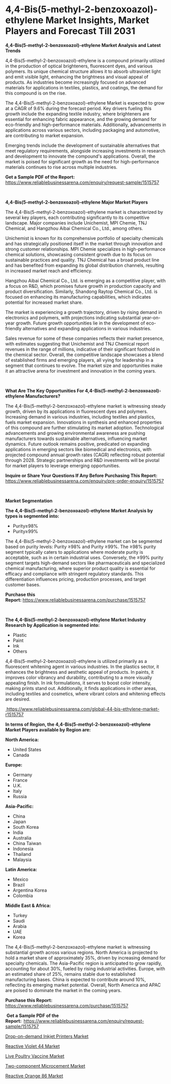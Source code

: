 <p><h1>4,4-Bis(5-methyl-2-benzoxoazol)-ethylene Market Insights, Market Players and Forecast Till 2031</h1></p><p><strong>4,4-Bis(5-methyl-2-benzoxoazol)-ethylene Market Analysis and Latest Trends</strong></p>
<p><p>4,4-Bis(5-methyl-2-benzoxoazol)-ethylene is a compound primarily utilized in the production of optical brighteners, fluorescent dyes, and various polymers. Its unique chemical structure allows it to absorb ultraviolet light and emit visible light, enhancing the brightness and visual appeal of products. As industries become increasingly focused on advanced materials for applications in textiles, plastics, and coatings, the demand for this compound is on the rise.</p><p>The 4,4-Bis(5-methyl-2-benzoxoazol)-ethylene Market is expected to grow at a CAGR of 9.6% during the forecast period. Key drivers fueling this growth include the expanding textile industry, where brighteners are essential for enhancing fabric appearance, and the growing demand for eco-friendly and high-performance materials. Additionally, advancements in applications across various sectors, including packaging and automotive, are contributing to market expansion. </p><p>Emerging trends include the development of sustainable alternatives that meet regulatory requirements, alongside increasing investments in research and development to innovate the compound's applications. Overall, the market is poised for significant growth as the need for high-performance materials continues to rise across multiple industries.</p></p>
<p><strong>Get a Sample PDF of the Report:&nbsp;</strong> <a href="https://www.reliablebusinessarena.com/enquiry/request-sample/1515757?utm_campaign=1685&utm_medium=2&utm_source=Github&utm_content=ia&utm_term=27102024&utm_id=44-bis5-methyl-2-benzoxoazol-ethylene">https://www.reliablebusinessarena.com/enquiry/request-sample/1515757</a></p>
<p>&nbsp;</p>
<p><strong>4,4-Bis(5-methyl-2-benzoxoazol)-ethylene Major Market Players</strong></p>
<p><p>The 4,4-Bis(5-methyl-2-benzoxoazol)-ethylene market is characterized by several key players, each contributing significantly to its competitive landscape. Major companies include Unichemist, MPI Chemie, TNJ Chemical, and Hangzhou Aibai Chemical Co., Ltd., among others.</p><p>Unichemist is known for its comprehensive portfolio of specialty chemicals and has strategically positioned itself in the market through innovation and strong customer relationships. MPI Chemie specializes in high-performance chemical solutions, showcasing consistent growth due to its focus on sustainable practices and quality. TNJ Chemical has a broad product line and has benefited from expanding its global distribution channels, resulting in increased market reach and efficiency.</p><p>Hangzhou Aibai Chemical Co., Ltd. is emerging as a competitive player, with a focus on R&D, which promises future growth in production capacity and product diversification. Similarly, Shandong Raytop Chemical Co., Ltd. is focused on enhancing its manufacturing capabilities, which indicates potential for increased market share. </p><p>The market is experiencing a growth trajectory, driven by rising demand in electronics and polymers, with projections indicating substantial year-on-year growth. Future growth opportunities lie in the development of eco-friendly alternatives and expanding applications in various industries.</p><p>Sales revenue for some of these companies reflects their market presence, with estimates suggesting that Unichemist and TNJ Chemical report revenues in the range of millions, indicative of their significant foothold in the chemical sector. Overall, the competitive landscape showcases a blend of established firms and emerging players, all vying for leadership in a segment that continues to evolve. The market size and opportunities make it an attractive arena for investment and innovation in the coming years.</p></p>
<p>&nbsp;</p>
<p><strong>What Are The Key Opportunities For 4,4-Bis(5-methyl-2-benzoxoazol)-ethylene Manufacturers?</strong></p>
<p><p>The 4,4-Bis(5-methyl-2-benzoxoazol)-ethylene market is witnessing steady growth, driven by its applications in fluorescent dyes and polymers. Increasing demand in various industries, including textiles and plastics, fuels market expansion. Innovations in synthesis and enhanced properties of this compound are further stimulating its market adoption. Technological advancements and growing environmental awareness are pushing manufacturers towards sustainable alternatives, influencing market dynamics. Future outlook remains positive, predicated on expanding applications in emerging sectors like biomedical and electronics, with projected compound annual growth rates (CAGR) reflecting robust potential through 2028. Strategic partnerships and R&D investments will be pivotal for market players to leverage emerging opportunities.</p></p>
<p><strong>Inquire or Share Your Questions If Any Before Purchasing This Report:</strong> <a href="https://www.reliablebusinessarena.com/enquiry/pre-order-enquiry/1515757?utm_campaign=1685&utm_medium=2&utm_source=Github&utm_content=ia&utm_term=27102024&utm_id=44-bis5-methyl-2-benzoxoazol-ethylene">https://www.reliablebusinessarena.com/enquiry/pre-order-enquiry/1515757</a></p>
<p>&nbsp;</p>
<p><strong>Market Segmentation</strong></p>
<p><strong>The 4,4-Bis(5-methyl-2-benzoxoazol)-ethylene Market Analysis by types is segmented into:</strong></p>
<p><ul><li>Purity≥98%</li><li>Purity≥99%</li></ul></p>
<p><p>The 4,4-Bis(5-methyl-2-benzoxoazol)-ethylene market can be segmented based on purity levels: Purity ≥98% and Purity ≥99%. The ≥98% purity segment typically caters to applications where moderate purity is acceptable, such as in certain industrial uses. Conversely, the ≥99% purity segment targets high-demand sectors like pharmaceuticals and specialized chemical manufacturing, where superior product quality is essential for efficacy and compliance with stringent regulatory standards. This differentiation influences pricing, production processes, and target customer bases.</p></p>
<p><strong>Purchase this Report:&nbsp;</strong><a href="https://www.reliablebusinessarena.com/purchase/1515757?utm_campaign=1685&utm_medium=2&utm_source=Github&utm_content=ia&utm_term=27102024&utm_id=44-bis5-methyl-2-benzoxoazol-ethylene">https://www.reliablebusinessarena.com/purchase/1515757</a></p>
<p>&nbsp;</p>
<p><strong>The 4,4-Bis(5-methyl-2-benzoxoazol)-ethylene Market Industry Research by Application is segmented into:</strong></p>
<p><ul><li>Plastic</li><li>Paint</li><li>Ink</li><li>Others</li></ul></p>
<p><p>4,4-Bis(5-methyl-2-benzoxoazol)-ethylene is utilized primarily as a fluorescent whitening agent in various industries. In the plastics sector, it enhances the brightness and aesthetic appeal of products. In paints, it improves color vibrancy and durability, contributing to a more visually appealing finish. In ink formulations, it serves to boost color intensity, making prints stand out. Additionally, it finds applications in other areas, including textiles and cosmetics, where vibrant colors and whitening effects are desired.</p></p>
<p><a href="https://www.reliablebusinessarena.com/global-44-bis-ethylene-market-r1515757?utm_campaign=1685&utm_medium=2&utm_source=Github&utm_content=ia&utm_term=27102024&utm_id=44-bis5-methyl-2-benzoxoazol-ethylene">&nbsp;https://www.reliablebusinessarena.com/global-44-bis-ethylene-market-r1515757</a></p>
<p><strong>In terms of Region, the 4,4-Bis(5-methyl-2-benzoxoazol)-ethylene Market Players available by Region are:</strong></p>
<p>
    <p> <strong> North America: </strong>
        <ul>
            <li>United States</li>
            <li>Canada</li>
        </ul>
        </p> 
    <p> <strong> Europe: </strong>
        <ul>
            <li>Germany</li>
            <li>France</li>
            <li>U.K.</li>
            <li>Italy</li>
            <li>Russia</li>
        </ul>
        </p> 
    <p> <strong> Asia-Pacific: </strong>
        <ul>
            <li>China</li>
            <li>Japan</li>
            <li>South Korea</li>
            <li>India</li>
            <li>Australia</li>
            <li>China Taiwan</li>
            <li>Indonesia</li>
            <li>Thailand</li>
            <li>Malaysia</li>
        </ul>
        </p> 
    <p> <strong> Latin America: </strong>
        <ul>
            <li>Mexico</li>
            <li>Brazil</li>
            <li>Argentina Korea</li>
            <li>Colombia</li>
        </ul>
        </p> 
    <p> <strong> Middle East & Africa: </strong>
        <ul>
            <li>Turkey</li>
            <li>Saudi</li>
            <li>Arabia</li>
            <li>UAE</li>
            <li>Korea</li>
        </ul>
    </p>
    </p>
<p><p>The 4,4-Bis(5-methyl-2-benzoxoazol)-ethylene market is witnessing substantial growth across various regions. North America is projected to hold a market share of approximately 35%, driven by increasing demand for specialty chemicals. The Asia-Pacific region is anticipated to grow rapidly, accounting for about 30%, fueled by rising industrial activities. Europe, with an estimated share of 25%, remains stable due to established manufacturing bases. China is expected to contribute around 10%, reflecting its emerging market potential. Overall, North America and APAC are poised to dominate the market in the coming years.</p></p>
<p><strong>Purchase this Report: </strong><a href="https://www.reliablebusinessarena.com/purchase/1515757?utm_campaign=1685&utm_medium=2&utm_source=Github&utm_content=ia&utm_term=27102024&utm_id=44-bis5-methyl-2-benzoxoazol-ethylene">https://www.reliablebusinessarena.com/purchase/1515757</a></p>
<p>&nbsp;<strong>Get a Sample PDF of the Report:&nbsp;&nbsp;</strong><a href="https://www.reliablebusinessarena.com/enquiry/request-sample/1515757?utm_campaign=1685&utm_medium=2&utm_source=Github&utm_content=ia&utm_term=27102024&utm_id=44-bis5-methyl-2-benzoxoazol-ethylene">https://www.reliablebusinessarena.com/enquiry/request-sample/1515757</a></p>
<p><strong></strong></p>
<p><p><a href="https://www.linkedin.com/pulse/in-depth-analysis-global-drop-on-demand-inkjet-printers-market-vhfuf?utm_campaign=1685&utm_medium=2&utm_source=Github&utm_content=ia&utm_term=27102024&utm_id=44-bis5-methyl-2-benzoxoazol-ethylene">Drop-on-demand Inkjet Printers Market</a></p><p><a href="https://www.linkedin.com/pulse/reactive-violet-44-industry-sector-market-dynamics-future-scenarios-gmjaf?utm_campaign=1685&utm_medium=2&utm_source=Github&utm_content=ia&utm_term=27102024&utm_id=44-bis5-methyl-2-benzoxoazol-ethylene">Reactive Violet 44 Market</a></p><p><a href="https://www.linkedin.com/pulse/market-dynamics-future-trends-global-live-poultry-vaccine-sector-gn8xf?utm_campaign=1685&utm_medium=2&utm_source=Github&utm_content=ia&utm_term=27102024&utm_id=44-bis5-methyl-2-benzoxoazol-ethylene">Live Poultry Vaccine Market</a></p><p><a href="https://www.linkedin.com/pulse/two-component-microcement-market-research-report-2024-2031-ixhfe?utm_campaign=1685&utm_medium=2&utm_source=Github&utm_content=ia&utm_term=27102024&utm_id=44-bis5-methyl-2-benzoxoazol-ethylene">Two-component Microcement Market</a></p><p><a href="https://www.linkedin.com/pulse/consumer-behavior-shifts-reactive-orange-86-market-demand-analysis-beszf?utm_campaign=1685&utm_medium=2&utm_source=Github&utm_content=ia&utm_term=27102024&utm_id=44-bis5-methyl-2-benzoxoazol-ethylene">Reactive Orange 86 Market</a></p></p>